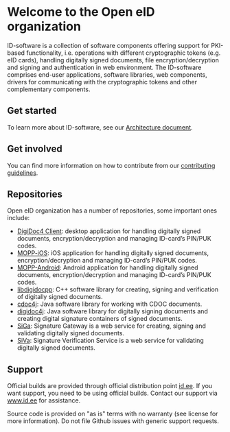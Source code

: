 # Welcome to the Open eID organization

ID-software is a collection of software components offering support for PKI-based functionality, i.e. operations with different cryptographic tokens (e.g. eID cards), handling digitally signed documents, file encryption/decryption and signing and authentication in web environment. The ID-software comprises end-user applications, software libraries, web components, drivers for communicating with the cryptographic tokens and other complementary components.

## Get started

To learn more about ID-software, see our [Architecture document](http://open-eid.github.io/).

## Get involved

You can find more information on how to contribute from our [contributing guidelines](https://github.com/open-eid/.github/blob/master/CONTRIBUTING.md).

## Repositories
Open eID organization has a number of repositories, some important ones include:
* [DigiDoc4 Client](https://github.com/open-eid/DigiDoc4-Client): desktop application for handling digitally signed documents, encryption/decryption and managing ID-card’s PIN/PUK codes.
* [MOPP-iOS](https://github.com/open-eid/MOPP-iOS): iOS application for handling digitally signed documents, encryption/decryption and managing ID-card’s PIN/PUK codes.
* [MOPP-Android](https://github.com/open-eid/MOPP-Android): Android application for handling digitally signed documents, encryption/decryption and managing ID-card’s PIN/PUK codes.
* [libdigidocpp](https://github.com/open-eid/libdigidocpp): C++ software library for creating, signing and verification of digitally signed documents.
* [cdoc4j](https://github.com/open-eid/cdoc4j): Java software library for working with CDOC documents.
* [digidoc4j](https://github.com/open-eid/digidoc4j): Java software library for digitally signing documents and creating digital signature containers of signed documents.
* [SiGa](https://github.com/open-eid/SiGa): Signature Gateway is a web service for creating, signing and validating digitally signed documents.
* [SiVa](https://github.com/open-eid/SiVa): Signature Verification Service is a web service for validating digitally signed documents.

## Support
Official builds are provided through official distribution point [id.ee](https://www.id.ee/en/article/install-id-software/). If you want support, you need to be using official builds. Contact our support via www.id.ee for assistance.

Source code is provided on "as is" terms with no warranty (see license for more information). Do not file Github issues with generic support requests.
